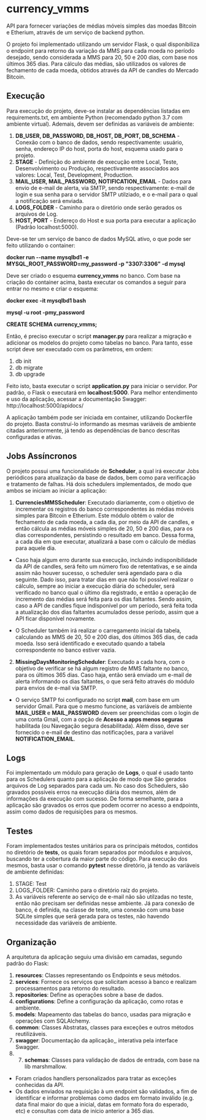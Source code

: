 # currency_vmms
API para fornecer variações de médias móveis simples das moedas Bitcoin e Etherium, através de um serviço de backend python. 

O projeto foi implementado utilizando um servidor Flask, o qual disponibiliza o endpoint para retorno da variação da MMS para cada moeda no período desejado, sendo considerada a MMS para 20, 50 e 200 dias, com base nos últimos 365 dias. Para cálculo das médias, são utilizados os valores de fechamento de cada moeda, obtidos através da API de candles do Mercado Bitcoin.

## Execução

Para execução do projeto, deve-se instalar as dependências listadas em requirements.txt, em ambiente Python (recomendado python 3.7 com ambiente virtual). Ademais, devem ser definidas as variáveis de ambiente:

1. **DB_USER, DB_PASSWORD, DB_HOST, DB_PORT, DB_SCHEMA** - Conexão com o banco de dados, sendo respectivamente: usuário, senha, endereço IP do host, porta do host, esquema usado para o projeto.
2. **STAGE** - Definição do ambiente de execução entre Local, Teste, Desenvolvimento ou Produção, respectivamente associados aos valores: Local, Test, Development, Production.
3. **MAIL_USER, MAIL_PASSWORD, NOTIFICATION_EMAIL** - Dados para envio de e-mail de alerta, via SMTP, sendo respectivamente: e-mail de login e sua senha para o servidor SMTP utilziado, e o e-mail para o qual a notificação será enviada.
4. **LOGS_FOLDER** - Caminho para o diretório onde serão gerados os arquivos de Log.
5. **HOST, PORT** - Endereço do Host e sua porta para executar a aplicação (Padrão localhost:5000).

Deve-se ter um serviço de banco de dados MySQL ativo, o que pode ser feito utilizando o container:

**docker run --name mysqlbd1 -e MYSQL_ROOT_PASSWORD=my_password -p "3307:3306" -d mysql**

Deve ser criado o esquema **currency_vmms** no banco. Com base na criação do container acima, basta executar os comandos a seguir para entrar no mesmo e criar o esquema:

**docker exec -it mysqlbd1 bash**

**mysql -u root -pmy_password**

**CREATE SCHEMA currency_vmms;**

Então, é preciso executar o script **manager.py** para realizar a migração e adicionar os modelos do projeto como tabelas no banco. Para tanto, esse script deve ser executado com os parâmetros, em ordem:

1. db init
2. db migrate
3. db upgrade

Feito isto, basta executar o script **application.py** para iniciar o servidor. Por padrão, o Flask o executará em **localhost:5000**. Para melhor entendimento e uso da aplicação, acessar a documentação Swagger: http://localhost:5000/apidocs/

A aplicação também pode ser iniciada em container, utilizando Dockerfile do projeto. Basta construí-lo informando as mesmas variáveis de ambiente citadas anteriormente, já tendo as dependências de banco descritas configuradas e ativas.

## Jobs Assíncronos

O projeto possui uma funcionalidade de **Scheduler**, a qual irá executar Jobs periódicos para atualização da base de dados, bem como para verificação e tratamento de falhas. Há dois schedulers implementados, de modo que ambos se iniciam ao iniciar a aplicação:

1. **CurrenciesMMSScheduler**: Executado diariamente, com o objetivo de incrementar os registros do banco correspondentes às médias móveis simples para Bitcoin e Etherium. Este módulo obtém o valor de fechamento de cada moeda, a cada dia, por meio da API de candles, e então cálcula as médias móveis simples de 20, 50 e 200 dias, para os dias correspondentes, persistindo o resultado em banco. Dessa forma, a cada dia em que executar, atualizará a base com o cálculo de médias para aquele dia. 

* Caso haja algum erro durante sua execução, incluindo indisponibilidade da API de candles, será feito um número fixo de retentativas, e se ainda assim não houver sucesso, o scheduler será agendado para o dia seguinte. Dado isso, para tratar dias em que não foi possível realizar o cálculo, sempre ao iniciar a execução diária do scheduler, será verificado no banco qual o último dia registrado, e então a operação de incremento das médias será feita para os dias faltantes. Sendo assim, caso a API de candles fique indisponível por um período, será feita toda a atualização dos dias faltantes acumulados desse período, assim que a API ficar disponível novamente. 

* O Scheduler também irá realizar o carregamento inicial da tabela, calculando as MMS de 20, 50 e 200 dias, dos últimos 365 dias, de cada moeda. Isso será identificado e executado quando a tabela correspondente no banco estiver vazia.

2. **MissingDaysMonitoringScheduler**: Executado a cada hora, com o objetivo de verificar se há algum registro de MMS faltante no banco, para os últimos 365 dias. Caso haja, então será enviado um e-mail de alerta informando os dias faltantes, o que será feito através do módulo para envios de e-mail via SMTP. 
 
* O serviço SMTP foi configurado no script **mail**, com base em um servidor Gmail. Para que o mesmo funcione, as variáveis de ambiente **MAIL_USER** e **MAIL_PASSWORD** devem ser preenchidas com o login de uma conta Gmail, com a opção de **Acesso a apps menos seguras** habilitada (ou Navegação segura desabilitada). Além disso, deve ser fornecido o e-mail de destino das notificações, para a variável **NOTIFICATION_EMAIL**.

## Logs

Foi implementado um módulo para geração de **Logs**, o qual é usado tanto para os Schedulers quanto para a aplicação de modo que São gerados arquivos de Log separados para cada um. No caso dos Schedulers, são gravados possíveis erros na execução diária dos mesmos, além de informações da execução com sucesso. De forma semelhante, para a aplicação são gravados os erros que podem ocorrer no acesso a endpoints, assim como dados de requisições para os mesmos.

## Testes

Foram implementados testes unitários para os principais métodos, contidos no diretório de **tests**, os quais foram separados por móodulos e arquivos, buscando ter a cobertura da maior parte do código. Para execução dos mesmos, basta usar o comando **pytest** nesse diretório, já tendo as variáveis de ambiente definidas:

1. STAGE: Test
2. LOGS_FOLDER: Caminho para o diretório raíz do projeto.
3. As variáveis referente ao serviço de e-mail não são utilzadas no teste, então não precisam ser definidas nesse ambiente. Já para conexão de banco, é definida, na classe de teste, uma conexão com uma base SQLite simples que será gerada para os testes, não havendo necessidade das variáveis de ambiente.

## Organização

A arquitetura da aplicação seguiu uma divisão em camadas, segundo padrão do Flask:

1. **resources**: Classes representando os Endpoints e seus métodos.
2. **services**: Fornece os serviços que solicitam acesso à banco e realizam processamentos para retorno do resultado.
3. **repositories**: Define as operações sobre a base de dados.
4. **configurations**: Define a configuração da aplicação, como rotas e ambiente.
5. **models**: Mapeamento das tabelas do banco, usadas para migração e operações com SQLAlchemy.
6. **common**: Classes Abstratas, classes para exceções e outros métodos reutilizáveis.
7. **swagger**: Documentação da aplicação,, interativa pela interface Swagger.
8. 7. **schemas**: Classes para validação de dados de entrada, com base na lib marshmallow.

* Foram criados handlers personalizados para tratar as exceções conhecidas da API.
* Os dados enviados na requisição à um endpoint são validados, a fim de identificar e informar problemas como dados em formato inválido (e.g. data final maior do que a inicial, datas em formato fora do esperado, etc) e consultas com data de início anterior a 365 dias.
